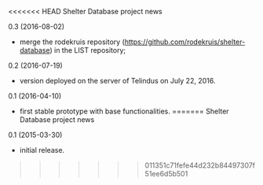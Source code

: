 <<<<<<< HEAD
Shelter Database project news

0.3 (2016-08-02)
* merge the rodekruis repository (https://github.com/rodekruis/shelter-database)
  in the LIST repository;

0.2 (2016-07-19)
* version deployed on the server of Telindus on July 22, 2016.

0.1 (2016-04-10)
* first stable prototype with base functionalities.
=======
Shelter Database project news

0.1 (2015-03-30)
- initial release.
>>>>>>> 011351c71fefe44d232b84497307f51ee6d5b501
